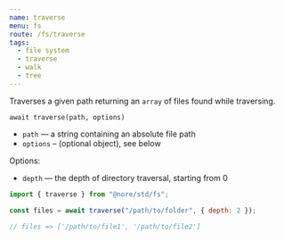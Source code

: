 ```yaml
---
name: traverse
menu: fs
route: /fs/traverse
tags:
  - file system
  - traverse
  - walk
  - tree
---
```


Traverses a given path returning an `array` of files found while traversing.

`await traverse(path, options)`

- `path` — a string containing an absolute file path
- `options` – (optional object), see below

Options:

- `depth` — the depth of directory traversal, starting from 0

```js
import { traverse } from "@nore/std/fs";

const files = await traverse("/path/to/folder", { depth: 2 });

// files => ['/path/to/file1', '/path/to/file2']
```
